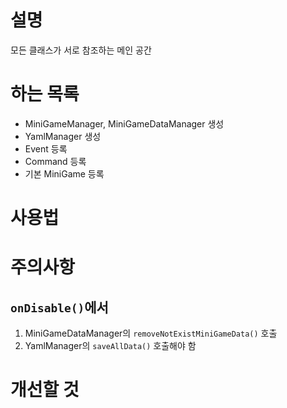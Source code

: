 # 설명
모든 클래스가 서로 참조하는 메인 공간

# 하는 목록
- MiniGameManager, MiniGameDataManager 생성
- YamlManager 생성
- Event 등록
- Command 등록
- 기본 MiniGame 등록


# 사용법


# 주의사항
## `onDisable()`에서
1. MiniGameDataManager의 `removeNotExistMiniGameData()` 호출
2. YamlManager의 `saveAllData()` 호출해야 함


# 개선할 것

